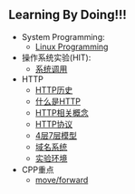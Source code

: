 ## Learning By Doing!!! 

* System Programming:
  * [Linux Programming](./LinuxProgramming/docs/readme.md)
* 操作系统实验(HIT):
  * [系统调用](./OS/docs/01_syscall.md)
* HTTP 
  * [HTTP历史](./http/docs/01_history.md)
  * [什么是HTTP](./http/docs/02_what_is_http.md)
  * [HTTP相关概念](./http/docs/03_http_related.md)
  * [HTTP协议](./http/docs/04_protocal.md)
  * [4层7层模型](./http/docs/05_4and7_layer.md)
  * [域名系统](./http/docs/06_name_server.md)
  * [实验环境](./http/docs/07_env.md)
* CPP重点
  * [move/forward](./cpp/docs/01_history.md)
